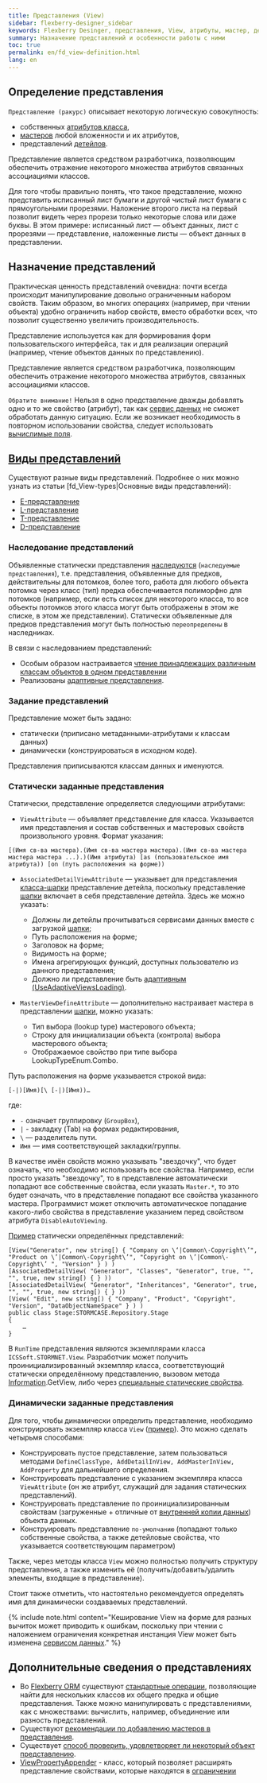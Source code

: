 ```yaml
---
title: Представления (View)
sidebar: flexberry-designer_sidebar
keywords: Flexberry Desinger, представления, View, атрибуты, мастер, детейл, наследование, пример
summary: Назначение представлений и особенности работы с ними
toc: true
permalink: en/fd_view-definition.html
lang: en
---
```

## Определение представления

`Представление (ракурс)` описывает некоторую логическую совокупность:
* собственных [атрибутов класса](fo_attributes-class-data.html),
* [мастеров](fd_key-concepts.html) любой вложенности и их атрибутов,
* представлений [детейлов](fd_key-concepts.html).

Представление является средством разработчика, позволяющим обеспечить отражение некоторого множества атрибутов связанных ассоциациями классов.

Для того чтобы правильно понять, что такое представление, можно представить исписанный лист бумаги и другой чистый лист бумаги с прямоугольными прорезями. Наложение второго листа на первый позволит видеть через прорези только некоторые слова или даже буквы. В этом примере: исписанный лист — объект данных, лист с прорезями — представление, наложенные листы — объект данных в представлении.

## Назначение представлений

Практическая ценность представлений очевидна: почти всегда происходит манипулирование довольно ограниченным набором свойств. Таким образом, во многих операциях (например, при чтении объекта) удобно ограничить набор свойств, вместо обработки всех, что позволит существенно увеличить производительность.

Представление используется как для формирования форм пользовательского интерфейса, так и для реализации операций (например, чтение объектов данных по представлению).

Представление является средством разработчика, позволяющим обеспечить отражение некоторого множества атрибутов, связанных ассоциациями классов.

`Обратите внимание!` Нельзя в одно представление дважды добавлять одно и то же свойство (атрибут), так как [сервис данных](fo_data-service.html) не сможет обработать данную ситуацию. Если же возникает необходимость в повторном использовании свойства, следует использовать [вычислимые поля](fo_not-stored-attributes.html).

## [Виды представлений](fd_view-types.html)

Существуют разные виды представлений. Подробнее о них можно узнать из статьи [fd_View-types|Основные виды представлений): 
* [E-представление](fd_e-view.html)
* [L-представление](fd_l-view.html)
* [T-представление](fd_t-view.html)
* [D-представление](fd_d-view.html)

### Наследование представлений

Объявленные статически представления [наследуются](fd_inheritance.html) (`наследуемые представления`), т.е. представления, объявленные для предков, действительны для потомков, более того, работа для любого объекта потомка через класс (тип) предка обеспечивается полиморфно для потомков (например, если есть список для некоторого класса, то все объекты потомков этого класса могут быть отображены в этом же списке, в этом же представлении). Статически объявленные для предков представления могут быть полностью `переопределены` в наследниках. 

В связи с наследованием представлений:
* Особым образом настраивается [чтение принадлежащих различным классам объектов в одном представлении](fo_reading-several-types-objects.html)
* Реализованы [адаптивные представления](fo_adaptive-views-for-details.html).

### Задание представлений

Представление может быть задано:
* статически (приписано метаданными-атрибутами к классам данных)
* динамически (конструироваться в исходном коде).

Представления приписываются классам данных и именуются.

### Статически заданные представления

Статически, представление определяется следующими атрибутами:

* `ViewAttribute` — объявляет представление для класса. Указывается имя представления и состав собственных и мастеровых свойств произвольного уровня. Формат указания: 

```
[(Имя св-ва мастера).(Имя св-ва мастера мастера).(Имя св-ва мастера мастера мастера ...).)(Имя атрибута) [as (пользовательское имя атрибута)) [on (путь расположения на форме))
```

* `AssociatedDetailViewAttribute` — указывает для представления [класса-шапки](fd_key-concepts.html) представление детейла, поскольку представление [шапки](fd_key-concepts.html) включает в себя представление детейла. Здесь же можно указать:
	* Должны ли детейлы прочитываться сервисами данных вместе с загрузкой [шапки](fd_key-concepts.html);
	* Путь расположения на форме;
	* Заголовок на форме;
	* Видимость на форме;
	* Имена агрегирующих функций, доступных пользователю из данного представления;
	* Должно ли представление быть [адаптивным (UseAdaptiveViewsLoading)](fo_adaptive-views-for-details.html).

* `MasterViewDefineAttribute` — дополнительно настраивает мастера в представлении [шапки](fd_key-concepts.html), можно указать:
	* Тип выбора (lookup type) мастерового объекта;
	* Строку для инициализации объекта (контрола) выбора мастерового объекта;
	* Отображаемое свойство при типе выбора LookupTypeEnum.Combo.

Путь расположения на форме указывается строкой вида:

```
[-|)[Имя)[\ [-|)[Имя))…
```

где:
* `-` означает группировку (`GroupBox`),
* `|` - закладку (Tab) на формах редактирования,
* `\` — разделитель пути. 
* `Имя` — имя соответствующей закладки/группы.

В качестве имён свойств можно указывать "звездочку", что будет означать, что необходимо использовать все свойства. Например, если просто указать "звездочку", то в представление автоматически попадают все собственные свойства, если указать `Master.*`, то это будет означать, что в представление попадают все свойства указанного мастера. Программист может отключить автоматическое попадание какого-либо свойства в представление указанием перед свойством атрибута `DisableAutoViewing`.

[Пример](https://github.com/Flexberry/FlexberryORM-DemoApp/blob/master/FlexberryORM/CDLIB/Objects/CDDA.cs) статически определённых представлений:

```
[View("Generator", new string[) { "Company on \‘|Common\-Copyright\’", "Product on \’|Common\-Copyright\’", "Copyright on \’|Common\-Copyright\’ ", "Version" } ) )
[AssociatedDetailView( "Generator", "Classes", "Generator", true, "", "", true, new string[) { } )) 
[AssociatedDetailView( "Generator", "Inheritances", "Generator", true, "", "", true, new string[) { } )) 
[View( "Edit", new string[) { "Company", "Product", "Copyright", "Version", "DataObjectNameSpace" } ) )
public class Stage:STORMCASE.Repository.Stage
{
	…
}
```

В `RunTime` представления являются экземплярами класса `ICSSoft.STORMNET.View`. Разработчик может получить проинициализированный экземпляр класса, соответствующий статически определённому представлению, вызовом метода [Information](fo_methods-class-information.html).GetView, либо через [специальные статические свойства](fo_static-view-accessors.html).

### Динамически заданные представления

Для того, чтобы динамически определить представление, необходимо конструировать экземпляр класса `View` ([пример](https://github.com/Flexberry/FlexberryORM-DemoApp/blob/master/FlexberryORM/CDLIB/CDADMTEST/Form1.cs|)). Это можно сделать четырьмя способами:
* Конструировать пустое представление, затем пользоваться методами `DefineClassType, AddDetailInView, AddMasterInView, AddProperty` для дальнейшего определения.
* Конструировать представление с указанием экземпляра класса `ViewAttribute` (он же атрибут, служащий для задания статических представлений).
* Конструировать представление по проинициализированным свойствам (загруженные + отличные от [внутренней копии данных](fo_data-object-copy.html)) объекта данных.
* Конструировать представление `по-умолчанию` (попадают только собственные свойства, а также детейловые свойства, что указывается соответствующим параметром) 

Также, через методы класса `View` можно полностью получить структуру представления, а также изменить её (получить/добавить/удалить элементы, входящие в представление).

Стоит также отметить, что настоятельно рекомендуется определять имя для динамически создаваемых представлений.

{% include note.html content="Кеширование View на форме для разных вычиток может приводить к ошибкам, поскольку при чтении с наложением ограничения конкретная инстанция View может быть изменена [сервисом данных](fo_data-service.html)." %}

## Дополнительные сведения о представлениях

* Во [Flexberry ORM](fo_flexberry-orm.html) существуют [стандартные операции](fo_view-operations.html), позволяющие найти для нескольких классов их общего предка и общие представления. Также можно манипулировать с представлениями, как с множествами: вычислить, например, объединение или разность представлений.
* Существуют [рекомендации по добавлению мастеров в представления](fd_masters-in-view.html).
* Существует [способ проверить, удовлетворяет ли некоторый объект представлению](fo_test-object-for-viewing.html).
* [ViewPropertyAppender](fo_view-property-appender.html) - класс, который позволяет расширять представление свойствами, которые находятся в [ограничении](fo_limit-function.html)
